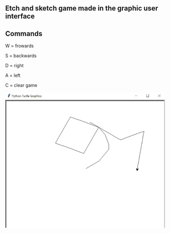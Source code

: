 ## Etch and sketch game made in the graphic user interface

## Commands

W = frowards

S = backwards

D = right

A = left

C = clear game


![](./game-screenshot.PNG)
